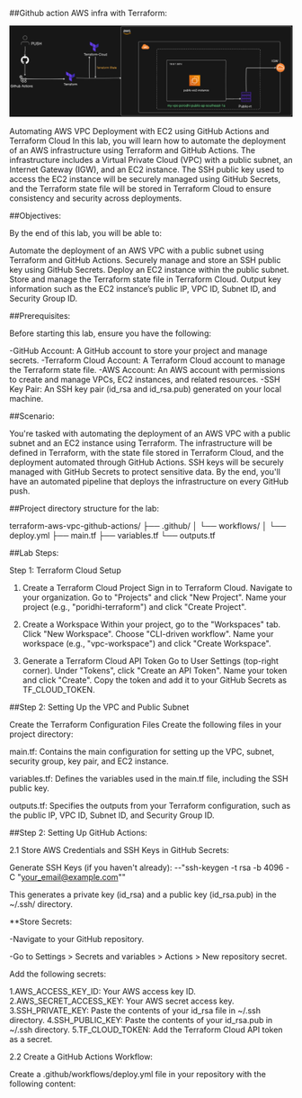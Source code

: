 ##Github action AWS infra with Terraform:

![alt text](image.png)

Automating AWS VPC Deployment with EC2 using GitHub Actions and Terraform Cloud
In this lab, you will learn how to automate the deployment of an AWS infrastructure using Terraform and GitHub Actions. The infrastructure includes a Virtual Private Cloud (VPC) with a public subnet, an Internet Gateway (IGW), and an EC2 instance. The SSH public key used to access the EC2 instance will be securely managed using GitHub Secrets, and the Terraform state file will be stored in Terraform Cloud to ensure consistency and security across deployments.


##Objectives:


By the end of this lab, you will be able to:

Automate the deployment of an AWS VPC with a public subnet using Terraform and GitHub Actions.
Securely manage and store an SSH public key using GitHub Secrets.
Deploy an EC2 instance within the public subnet.
Store and manage the Terraform state file in Terraform Cloud.
Output key information such as the EC2 instance’s public IP, VPC ID, Subnet ID, and Security Group ID.

##Prerequisites:


Before starting this lab, ensure you have the following:

-GitHub Account: A GitHub account to store your project and manage secrets.
-Terraform Cloud Account: A Terraform Cloud account to manage the Terraform state file.
-AWS Account: An AWS account with permissions to create and manage VPCs, EC2 instances, and related resources.
-SSH Key Pair: An SSH key pair (id_rsa and id_rsa.pub) generated on your local machine.


##Scenario:

You're tasked with automating the deployment of an AWS VPC with a public subnet and an EC2 instance using Terraform. The infrastructure will be defined in Terraform, with the state file stored in Terraform Cloud, and the deployment automated through GitHub Actions. SSH keys will be securely managed with GitHub Secrets to protect sensitive data. By the end, you'll have an automated pipeline that deploys the infrastructure on every GitHub push.

##Project directory structure for the lab:

terraform-aws-vpc-github-actions/
├── .github/
│   └── workflows/
│       └── deploy.yml
├── main.tf
├── variables.tf
└── outputs.tf

##Lab Steps:

Step 1: Terraform Cloud Setup
1. Create a Terraform Cloud Project
Sign in to Terraform Cloud.
Navigate to your organization.
Go to "Projects" and click "New Project".
Name your project (e.g., "poridhi-terraform") and click "Create Project".

2. Create a Workspace
Within your project, go to the "Workspaces" tab.
Click "New Workspace".
Choose "CLI-driven workflow".
Name your workspace (e.g., "vpc-workspace") and click "Create Workspace".

3. Generate a Terraform Cloud API Token
Go to User Settings (top-right corner).
Under "Tokens", click "Create an API Token".
Name your token and click "Create".
Copy the token and add it to your GitHub Secrets as TF_CLOUD_TOKEN.

##Step 2: Setting Up the VPC and Public Subnet

Create the Terraform Configuration Files
Create the following files in your project directory:

main.tf: Contains the main configuration for setting up the VPC, subnet, security group, key pair, and EC2 instance.

variables.tf: Defines the variables used in the main.tf file, including the SSH public key.

outputs.tf: Specifies the outputs from your Terraform configuration, such as the public IP, VPC ID, Subnet ID, and Security Group ID.

##Step 2: Setting Up GitHub Actions:

2.1 Store AWS Credentials and SSH Keys in GitHub Secrets:

Generate SSH Keys (if you haven't already):
--"ssh-keygen -t rsa -b 4096 -C "your_email@example.com""

This generates a private key (id_rsa) and a public key (id_rsa.pub) in the ~/.ssh/ directory.

**Store Secrets:

-Navigate to your GitHub repository.

-Go to Settings > Secrets and variables > Actions > New repository secret.

Add the following secrets:

1.AWS_ACCESS_KEY_ID: Your AWS access key ID.
2.AWS_SECRET_ACCESS_KEY: Your AWS secret access key.
3.SSH_PRIVATE_KEY: Paste the contents of your id_rsa file in ~/.ssh directory.
4.SSH_PUBLIC_KEY: Paste the contents of your id_rsa.pub in ~/.ssh directory.
5.TF_CLOUD_TOKEN: Add the Terraform Cloud API token as a secret.

2.2 Create a GitHub Actions Workflow:

Create a .github/workflows/deploy.yml file in your repository with the following content: